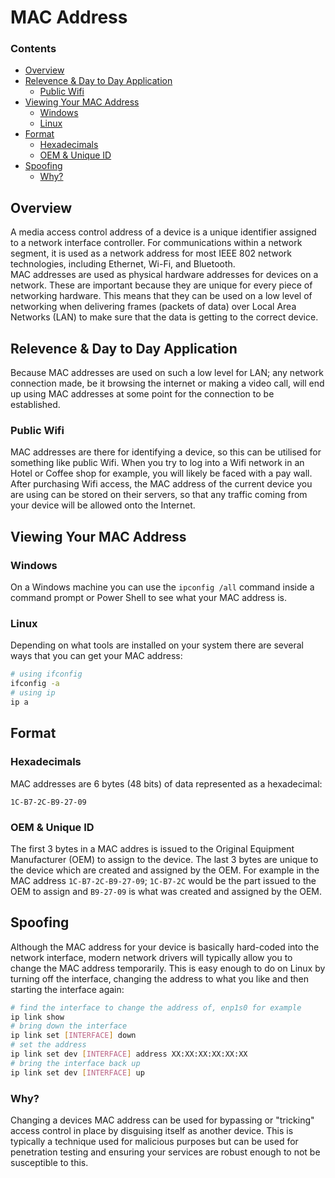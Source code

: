 # MAC Address
<!--TOC_START-->
### Contents
- [Overview](#overview)
- [Relevence & Day to Day Application](#relevence--day-to-day-application)
	- [Public Wifi](#public-wifi)
- [Viewing Your MAC Address](#viewing-your-mac-address)
	- [Windows](#windows)
	- [Linux](#linux)
- [Format](#format)
	- [Hexadecimals](#hexadecimals)
	- [OEM & Unique ID](#oem--unique-id)
- [Spoofing](#spoofing)
	- [Why?](#why)

<!--TOC_END-->
## Overview
A media access control address of a device is a unique identifier assigned to a network interface controller.
For communications within a network segment, it is used as a network address for most IEEE 802 network technologies, including Ethernet, Wi-Fi, and Bluetooth.  
MAC addresses are used as physical hardware addresses for devices on a network.
These are important because they are unique for every piece of networking hardware.
This means that they can be used on a low level of networking when delivering frames (packets of data) over Local Area Networks (LAN) to make sure that the data is getting to the correct device.
## Relevence & Day to Day Application
Because MAC addresses are used on such a low level for LAN; any network connection made, be it browsing the internet or making a video call, will end up using MAC addresses at some point for the connection to be established.
### Public Wifi
MAC addresses are there for identifying a device, so this can be utilised for something like public Wifi.
When you try to log into a Wifi network in an Hotel or Coffee shop for example, you will likely be faced with a pay wall.
After purchasing Wifi access, the MAC address of the current device you are using can be stored on their servers, so that any traffic coming from your device will be allowed onto the Internet.
## Viewing Your MAC Address
### Windows
On a Windows machine you can use the `ipconfig /all` command inside a command prompt or Power Shell to see what your MAC address is.
### Linux
Depending on what tools are installed on your system there are several ways that you can get your MAC address:
```bash
# using ifconfig
ifconfig -a
# using ip
ip a
```
## Format
### Hexadecimals
MAC addresses are 6 bytes (48 bits) of data represented as a hexadecimal:
```
1C-B7-2C-B9-27-09
```
### OEM & Unique ID
The first 3 bytes in a MAC addres is issued to the Original Equipment Manufacturer (OEM) to assign to the device.
The last 3 bytes are unique to the device which are created and assigned by the OEM.
For example in the MAC address `1C-B7-2C-B9-27-09`; `1C-B7-2C` would be the part issued to the OEM to assign and `B9-27-09` is what was created and assigned by the OEM.
## Spoofing
Although the MAC address for your device is basically hard-coded into the network interface, modern network drivers will typically allow you to change the MAC address temporarily.
This is easy enough to do on Linux by turning off the interface, changing the address to what you like and then starting the interface again:
```bash
# find the interface to change the address of, enp1s0 for example
ip link show
# bring down the interface
ip link set [INTERFACE] down
# set the address
ip link set dev [INTERFACE] address XX:XX:XX:XX:XX:XX
# bring the interface back up
ip link set dev [INTERFACE] up
```
### Why?
Changing a devices MAC address can be used for bypassing or "tricking" access control in place by disguising itself as another device.
This is typically a technique used for malicious purposes but can be used for penetration testing and ensuring your services are robust enough to not be susceptible to this.
